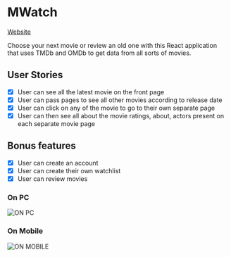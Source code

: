 # MWatch
[Website](https://mwatch-site.herokuapp.com/)

Choose your next movie or review an old one with this React application that uses TMDb and OMDb to get data from all sorts of movies.

## User Stories

-   [X] User can see all the latest movie on the front page
-   [X] User can pass pages to see all other movies according to release date
-   [X] User can click on any of the movie to go to their own separate page
-   [X] User can then see all about the movie ratings, about, actors present on each separate movie page

## Bonus features

-   [X] User can create an account
-   [X] User can create their own watchlist
-   [X] User can review movies

### On PC
![ON PC](https://user-images.githubusercontent.com/61337156/90243640-a1dc6600-de05-11ea-9f82-cb76c3e7cb85.png)

### On Mobile
![ON MOBILE](https://user-images.githubusercontent.com/61337156/90243829-f7b10e00-de05-11ea-95f4-8973f75da16b.png)

